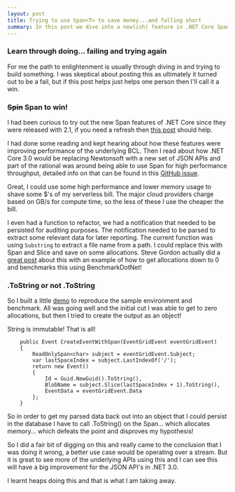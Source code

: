 ```yaml
---
layout: post
title: Trying to use Span<T> to save money...and falling short
summary: In this post we dive into a new(ish) feature in .NET Core Span<T>, which could allow us to reduce our serverless application footprint but didn't quite work out
---
```


### Learn through doing... failing and trying again

For me the path to enlightenment is usually through diving in and trying to build something. I was skeptical about posting this as ultimately it turned out to be a fail, but if this post helps just helps one person then I'll call it a win.

### ~~Spin~~ Span to win!

I had been curious to try out the new Span features of .NET Core since they were released with 2.1, if you need a refresh then [this post] should help.

I had done some reading and kept hearing about how these features were improving performance of the underlying BCL. Then I read about how .NET Core 3.0 would be replacing Newtonsoft with a new set of JSON APIs and part of the rational was around being able to use Span<T> for high performance throughput, detailed info on that can be found in this [GitHub issue].

Great, I could use some high performance and lower memory usage to shave some $'s of my serverless bill. The major cloud providers charge based on GB/s for compute time, so the less of these I use the cheaper the bill.

I even had a function to refactor, we had a notification that needed to be persisted for auditing purposes. The notification needed to be parsed to extract some relevant data for later reporting. The current function was using `Substring` to extract a file name from a path. I could replace this with Span and Slice and save on some allocations. Steve Gordon actually did a [great post] about this with an example of how to get allocations down to 0 and benchmarks this using BenchmarkDotNet!

### .ToString or not .ToString

So I built a little [demo] to reproduce the sample environment and benchmark. All was going well and the initial cut I was able to get to zero allocations, but then I tried to create the output as an object!

String is immutable! That is all!

```
    public Event CreateEventWithSpan(EventGridEvent eventGridEvent)
    {
        ReadOnlySpan<char> subject = eventGridEvent.Subject;
        var lastSpaceIndex = subject.LastIndexOf('/');
        return new Event()
        {
            Id = Guid.NewGuid().ToString(),
            BlobName = subject.Slice(lastSpaceIndex + 1).ToString(),
            EventData = eventGridEvent.Data
        };
    }
```

So in order to get my parsed data back out into an object that I could persist in the database I have to call .ToString() on the Span... which allocates memory... which defeats the point and disproves my hypothesis!

So I did a fair bit of digging on this and really came to the conclusion that I was doing it wrong, a better use case would be operating over a stream. But it is great to see more of the underlying APIs using this and I can see this will have a big improvement for the JSON API's in .NET 3.0.

I learnt heaps doing this and that is what I am taking away.

[this post]: https://docs.microsoft.com/en-us/dotnet/standard/memory-and-spans
[GitHub issue]: https://github.com/dotnet/announcements/issues/90
[great post]: https://www.stevejgordon.co.uk/an-introduction-to-optimising-code-using-span-t
[demo]: https://github.com/msimpsonnz/misc/tree/master/src/Function.Demo.Span
